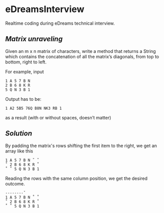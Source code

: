 # eDreamsInterview
Realtime coding during eDreams technical interview. 

## _Matrix unraveling_ 

Given an m x n matrix of characters, write a method that returns a String which
contains the concatenation of all the matrix’s diagonals, from top to bottom,
right to left.

For example, input
```
1 A 5 7 B N
2 B 6 8 K R
5 Q N 3 B 1
```

Output has to be: 
```
1 A2 5B5 76Q B8N NK3 RB 1
```
as a result (with or without spaces, doesn’t matter)

## _Solution_

By padding the matrix's rows shifting the first item to the right, we get an array like this
```
1 A 5 7 B N ˚ ˚
˚ 2 B 6 8 K R ˚
˚ ˚ 5 Q N 3 B 1
```

Reading the rows with the same column position, we get the desired outcome.
```
--------ˇ
1 A 5 7 B N ˚ ˚
˚ 2 B 6 8 K R ˚
˚ ˚ 5 Q N 3 B 1
```
